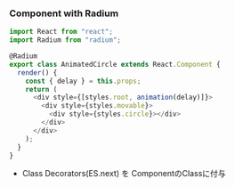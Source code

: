 ### Component with Radium

```js
import React from "react";
import Radium from "radium";

@Radium
export class AnimatedCircle extends React.Component {
  render() {
    const { delay } = this.props;
    return (
      <div style={[styles.root, animation(delay)]}>
        <div style={styles.movable}>
          <div style={styles.circle}></div>
        </div>
      </div>
    );
  }
}
```

* Class Decorators(ES.next) を ComponentのClassに付与
